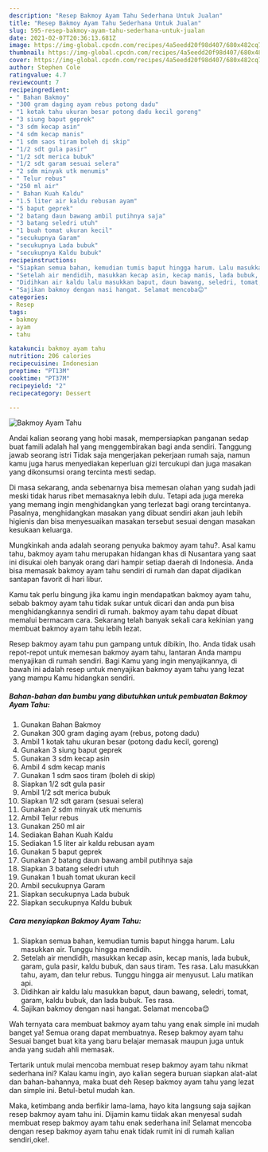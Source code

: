 ```yaml
---
description: "Resep Bakmoy Ayam Tahu Sederhana Untuk Jualan"
title: "Resep Bakmoy Ayam Tahu Sederhana Untuk Jualan"
slug: 595-resep-bakmoy-ayam-tahu-sederhana-untuk-jualan
date: 2021-02-07T20:36:13.681Z
image: https://img-global.cpcdn.com/recipes/4a5eedd20f98d407/680x482cq70/bakmoy-ayam-tahu-foto-resep-utama.jpg
thumbnail: https://img-global.cpcdn.com/recipes/4a5eedd20f98d407/680x482cq70/bakmoy-ayam-tahu-foto-resep-utama.jpg
cover: https://img-global.cpcdn.com/recipes/4a5eedd20f98d407/680x482cq70/bakmoy-ayam-tahu-foto-resep-utama.jpg
author: Stephen Cole
ratingvalue: 4.7
reviewcount: 7
recipeingredient:
- " Bahan Bakmoy"
- "300 gram daging ayam rebus potong dadu"
- "1 kotak tahu ukuran besar potong dadu kecil goreng"
- "3 siung baput geprek"
- "3 sdm kecap asin"
- "4 sdm kecap manis"
- "1 sdm saos tiram boleh di skip"
- "1/2 sdt gula pasir"
- "1/2 sdt merica bubuk"
- "1/2 sdt garam sesuai selera"
- "2 sdm minyak utk menumis"
- " Telur rebus"
- "250 ml air"
- " Bahan Kuah Kaldu"
- "1.5 liter air kaldu rebusan ayam"
- "5 baput geprek"
- "2 batang daun bawang ambil putihnya saja"
- "3 batang seledri utuh"
- "1 buah tomat ukuran kecil"
- "secukupnya Garam"
- "secukupnya Lada bubuk"
- "secukupnya Kaldu bubuk"
recipeinstructions:
- "Siapkan semua bahan, kemudian tumis baput hingga harum. Lalu masukkan air. Tunggu hingga mendidih."
- "Setelah air mendidih, masukkan kecap asin, kecap manis, lada bubuk, garam, gula pasir, kaldu bubuk, dan saus tiram. Tes rasa. Lalu masukkan tahu, ayam, dan telur rebus. Tunggu hingga air menyusut. Lalu matikan api."
- "Didihkan air kaldu lalu masukkan baput, daun bawang, seledri, tomat, garam, kaldu bubuk, dan lada bubuk. Tes rasa."
- "Sajikan bakmoy dengan nasi hangat. Selamat mencoba😊"
categories:
- Resep
tags:
- bakmoy
- ayam
- tahu

katakunci: bakmoy ayam tahu 
nutrition: 206 calories
recipecuisine: Indonesian
preptime: "PT13M"
cooktime: "PT37M"
recipeyield: "2"
recipecategory: Dessert

---
```



![Bakmoy Ayam Tahu](https://img-global.cpcdn.com/recipes/4a5eedd20f98d407/680x482cq70/bakmoy-ayam-tahu-foto-resep-utama.jpg)

Andai kalian seorang yang hobi masak, mempersiapkan panganan sedap buat famili adalah hal yang menggembirakan bagi anda sendiri. Tanggung jawab seorang istri Tidak saja mengerjakan pekerjaan rumah saja, namun kamu juga harus menyediakan keperluan gizi tercukupi dan juga masakan yang dikonsumsi orang tercinta mesti sedap.

Di masa  sekarang, anda sebenarnya bisa memesan olahan yang sudah jadi meski tidak harus ribet memasaknya lebih dulu. Tetapi ada juga mereka yang memang ingin menghidangkan yang terlezat bagi orang tercintanya. Pasalnya, menghidangkan masakan yang dibuat sendiri akan jauh lebih higienis dan bisa menyesuaikan masakan tersebut sesuai dengan masakan kesukaan keluarga. 



Mungkinkah anda adalah seorang penyuka bakmoy ayam tahu?. Asal kamu tahu, bakmoy ayam tahu merupakan hidangan khas di Nusantara yang saat ini disukai oleh banyak orang dari hampir setiap daerah di Indonesia. Anda bisa memasak bakmoy ayam tahu sendiri di rumah dan dapat dijadikan santapan favorit di hari libur.

Kamu tak perlu bingung jika kamu ingin mendapatkan bakmoy ayam tahu, sebab bakmoy ayam tahu tidak sukar untuk dicari dan anda pun bisa menghidangkannya sendiri di rumah. bakmoy ayam tahu dapat dibuat memalui bermacam cara. Sekarang telah banyak sekali cara kekinian yang membuat bakmoy ayam tahu lebih lezat.

Resep bakmoy ayam tahu pun gampang untuk dibikin, lho. Anda tidak usah repot-repot untuk memesan bakmoy ayam tahu, lantaran Anda mampu menyajikan di rumah sendiri. Bagi Kamu yang ingin menyajikannya, di bawah ini adalah resep untuk menyajikan bakmoy ayam tahu yang lezat yang mampu Kamu hidangkan sendiri.

<!--inarticleads1-->

##### Bahan-bahan dan bumbu yang dibutuhkan untuk pembuatan Bakmoy Ayam Tahu:

1. Gunakan  Bahan Bakmoy
1. Gunakan 300 gram daging ayam (rebus, potong dadu)
1. Ambil 1 kotak tahu ukuran besar (potong dadu kecil, goreng)
1. Gunakan 3 siung baput geprek
1. Gunakan 3 sdm kecap asin
1. Ambil 4 sdm kecap manis
1. Gunakan 1 sdm saos tiram (boleh di skip)
1. Siapkan 1/2 sdt gula pasir
1. Ambil 1/2 sdt merica bubuk
1. Siapkan 1/2 sdt garam (sesuai selera)
1. Gunakan 2 sdm minyak utk menumis
1. Ambil  Telur rebus
1. Gunakan 250 ml air
1. Sediakan  Bahan Kuah Kaldu
1. Sediakan 1.5 liter air kaldu rebusan ayam
1. Gunakan 5 baput geprek
1. Gunakan 2 batang daun bawang ambil putihnya saja
1. Siapkan 3 batang seledri utuh
1. Gunakan 1 buah tomat ukuran kecil
1. Ambil secukupnya Garam
1. Siapkan secukupnya Lada bubuk
1. Siapkan secukupnya Kaldu bubuk




<!--inarticleads2-->

##### Cara menyiapkan Bakmoy Ayam Tahu:

1. Siapkan semua bahan, kemudian tumis baput hingga harum. Lalu masukkan air. Tunggu hingga mendidih.
1. Setelah air mendidih, masukkan kecap asin, kecap manis, lada bubuk, garam, gula pasir, kaldu bubuk, dan saus tiram. Tes rasa. Lalu masukkan tahu, ayam, dan telur rebus. Tunggu hingga air menyusut. Lalu matikan api.
1. Didihkan air kaldu lalu masukkan baput, daun bawang, seledri, tomat, garam, kaldu bubuk, dan lada bubuk. Tes rasa.
1. Sajikan bakmoy dengan nasi hangat. Selamat mencoba😊




Wah ternyata cara membuat bakmoy ayam tahu yang enak simple ini mudah banget ya! Semua orang dapat membuatnya. Resep bakmoy ayam tahu Sesuai banget buat kita yang baru belajar memasak maupun juga untuk anda yang sudah ahli memasak.

Tertarik untuk mulai mencoba membuat resep bakmoy ayam tahu nikmat sederhana ini? Kalau kamu ingin, ayo kalian segera buruan siapkan alat-alat dan bahan-bahannya, maka buat deh Resep bakmoy ayam tahu yang lezat dan simple ini. Betul-betul mudah kan. 

Maka, ketimbang anda berfikir lama-lama, hayo kita langsung saja sajikan resep bakmoy ayam tahu ini. Dijamin kamu tiidak akan menyesal sudah membuat resep bakmoy ayam tahu enak sederhana ini! Selamat mencoba dengan resep bakmoy ayam tahu enak tidak rumit ini di rumah kalian sendiri,oke!.

